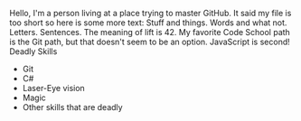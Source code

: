 Hello, I'm a person living at a place trying to master GitHub. 
It said my file is too short so here is some more text:
Stuff and things.
Words and what not.
Letters.
Sentences.
The meaning of lift is 42.
My favorite Code School path is the Git path, but that doesn't seem to be an option. JavaScript is second!
Deadly Skills
* Git
* C#
* Laser-Eye vision
* Magic
* Other skills that are deadly